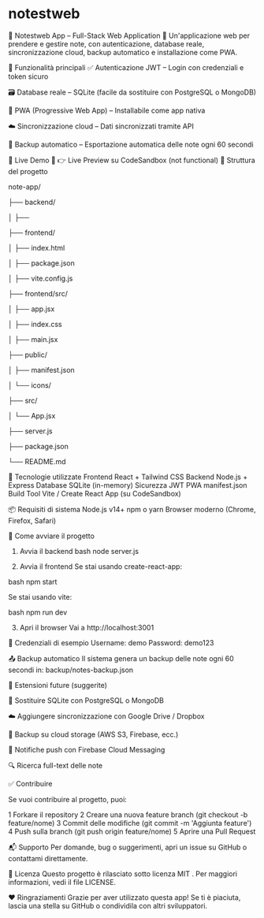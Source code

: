# notestweb

📝 Notestweb App – Full-Stack Web Application
🌟 Un'applicazione web per prendere e gestire note, con autenticazione, database reale, sincronizzazione cloud, backup automatico e installazione come PWA. 

🧩 Funzionalità principali
✅ Autenticazione JWT – Login con credenziali e token sicuro

🗃 Database reale – SQLite (facile da sostituire con PostgreSQL o MongoDB)

📱 PWA (Progressive Web App) – Installabile come app nativa

☁️ Sincronizzazione cloud – Dati sincronizzati tramite API

💾 Backup automatico – Esportazione automatica delle note ogni 60 secondi

🧪 Live Demo
🔗 👉 Live Preview su CodeSandbox (not functional)
📁 Struttura del progetto

note-app/

├── backend/

│   ├── 

├── frontend/

│   ├── index.html

│   ├── package.json

│   ├── vite.config.js

├── frontend/src/

│   ├── app.jsx

│   ├── index.css

│   ├── main.jsx

├── public/

│   ├── manifest.json

│   └── icons/

├── src/

│   └── App.jsx

├── server.js

├── package.json

└── README.md

🚀 Tecnologie utilizzate
Frontend
React + Tailwind CSS
Backend
Node.js + Express
Database
SQLite (in-memory)
Sicurezza
JWT
PWA
manifest.json
Build Tool
Vite / Create React App (su CodeSandbox)

📦 Requisiti di sistema
Node.js v14+
npm o yarn
Browser moderno (Chrome, Firefox, Safari)


🔧 Come avviare il progetto
1. Avvia il backend
bash
node server.js

2. Avvia il frontend
Se stai usando create-react-app:

bash
npm start

Se stai usando vite:

bash
npm run dev

3. Apri il browser
Vai a http://localhost:3001

🔐 Credenziali di esempio
Username: demo
Password: demo123

📤 Backup automatico
Il sistema genera un backup delle note ogni 60 secondi in:
backup/notes-backup.json


🧩 Estensioni future (suggerite)

🔁 Sostituire SQLite con PostgreSQL o MongoDB

☁️ Aggiungere sincronizzazione con Google Drive / Dropbox

🔁 Backup su cloud storage (AWS S3, Firebase, ecc.)

📲 Notifiche push con Firebase Cloud Messaging

🔍 Ricerca full-text delle note

✅ Contribuire

Se vuoi contribuire al progetto, puoi:

1 Forkare il repository
2 Creare una nuova feature branch (git checkout -b feature/nome)
3 Commit delle modifiche (git commit -m 'Aggiunta feature')
4 Push sulla branch (git push origin feature/nome)
5 Aprire una Pull Request

📬 Supporto
Per domande, bug o suggerimenti, apri un issue su GitHub o contattami direttamente.

📜 Licenza
Questo progetto è rilasciato sotto licenza MIT . Per maggiori informazioni, vedi il file LICENSE.

❤️ Ringraziamenti
Grazie per aver utilizzato questa app! Se ti è piaciuta, lascia una stella su GitHub o condividila con altri sviluppatori.
